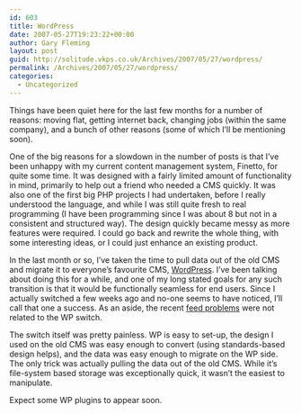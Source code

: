 ```yaml
---
id: 603
title: WordPress
date: 2007-05-27T19:23:22+00:00
author: Gary Fleming
layout: post
guid: http://solitude.vkps.co.uk/Archives/2007/05/27/wordpress/
permalink: /Archives/2007/05/27/wordpress/
categories:
  - Uncategorized
---
```

Things have been quiet here for the last few months for a number of reasons: moving flat, getting internet back, changing jobs (within the same company), and a bunch of other reasons (some of which I&#8217;ll be mentioning soon).

One of the big reasons for a slowdown in the number of posts is that I&#8217;ve been unhappy with my current content management system, Finetto, for quite some time. It was designed with a fairly limited amount of functionality in mind, primarily to help out a friend who needed a CMS quickly. It was also one of the first big PHP projects I had undertaken, before I really understood the language, and while I was still quite fresh to real programming (I have been programming since I was about 8 but not in a consistent and structured way). The design quickly became messy as more features were required. I could go back and rewrite the whole thing, with some interesting ideas, or I could just enhance an existing product.

In the last month or so, I&#8217;ve taken the time to pull data out of the old CMS and migrate it to everyone&#8217;s favourite CMS, [WordPress](http://wordpress.org). I&#8217;ve been talking about doing this for a while, and one of my long stated goals for any such transition is that it would be functionally seamless for end users. Since I actually switched a few weeks ago and no-one seems to have noticed, I&#8217;ll call that one a success. As an aside, the recent [feed problems](/Archives/2007/05/20/feed-problems/) were not related to the WP switch.

The switch itself was pretty painless. WP is easy to set-up, the design I used on the old CMS was easy enough to convert (using standards-based design helps), and the data was easy enough to migrate on the WP side. The only trick was actually pulling the data out of the old CMS. While it&#8217;s file-system based storage was exceptionally quick, it wasn&#8217;t the easiest to manipulate.

Expect some WP plugins to appear soon.